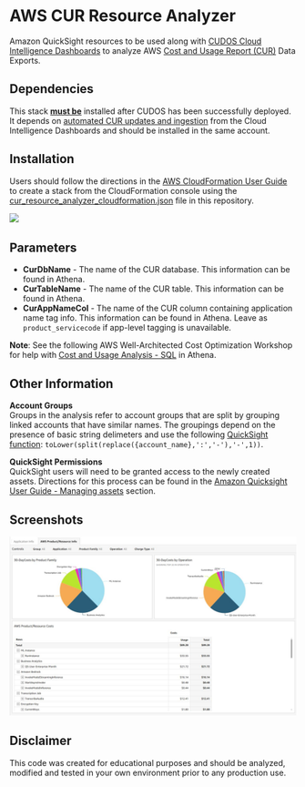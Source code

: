 # AWS CUR Resource Analyzer  
Amazon QuickSight resources to be used along with  [CUDOS Cloud Intelligence Dashboards](https://github.com/aws-samples/aws-cudos-framework-deployment) to analyze AWS [Cost and Usage Report (CUR)](https://docs.aws.amazon.com/cur/latest/userguide/what-is-cur.html) Data Exports.

## Dependencies  
This stack **<ins>must be</ins>** installed after CUDOS has been successfully deployed. It depends on [automated CUR updates and ingestion](https://catalog.workshops.aws/well-architected-cost-optimization/en-US/2-expenditure-and-usage-awareness/60-automated-cur-updates-and-ingestion) from the Cloud Intelligence Dashboards and should be installed in the same account.

## Installation
Users should follow the directions in the [AWS CloudFormation User Guide](https://docs.aws.amazon.com/AWSCloudFormation/latest/UserGuide/cfn-console-create-stack.html) to create a stack from the CloudFormation console using the [cur_resource_analyzer_cloudformation.json](cloudformation/cur_resource_analyzer_cloudformation.json) file in this repository.

[<img src="https://static.us-east-1.prod.workshops.aws/public/7049bac4-6e2b-4642-a834-f86cc8c523fd/static/LaunchStack.png" width="175">](https://us-east-1.console.aws.amazon.com/cloudformation/home?region=us-east-1#/stacks/quickcreate?templateURL=https%3A%2F%2Faws-cur-resourceanalyzer.s3.us-east-1.amazonaws.com%2Fcur_resource_analyzer_cloudformation.json&stackName=cur-resource-analyzer&param_CurAppNameCol=product_servicecode&param_CurDbName=cur&param_CurTableName=customer_all)

## Parameters  
- **CurDbName** - The name of the CUR database. This information can be found in Athena.
- **CurTableName** - The name of the CUR table. This information can be found in Athena.
- **CurAppNameCol** - The name of the CUR column containing application name tag info. This information can be found in Athena. Leave as ```product_servicecode``` if app-level tagging is unavailable.

**Note**: See the following AWS Well-Architected Cost Optimization Workshop for help with [Cost and Usage Analysis - SQL](https://catalog.workshops.aws/well-architected-cost-optimization/en-US/2-expenditure-and-usage-awareness/70-cost-and-usage-analysis-sql) in Athena.

## Other Information
**Account Groups**  
Groups in the analysis refer to account groups that are split by grouping linked accounts that have similar names. The groupings depend on the presence of basic string delimeters and use the following [QuickSight function](https://docs.aws.amazon.com/quicksight/latest/user/toLower-function.html): ```toLower(split(replace({account_name},':','-'),'-',1))```.

**QuickSight Permissions**  
QuickSight users will need to be granted access to the newly created assets. Directions for this process can be found in the [Amazon Quicksight User Guide - Managing assets](https://docs.aws.amazon.com/quicksight/latest/user/manage-qs-assets.html) section.

## Screenshots
![screenshot](images/resource_analyzer_1.jpg)

## Disclaimer
This code was created for educational purposes and should be analyzed, modified and tested in your own environment prior to any production use.
